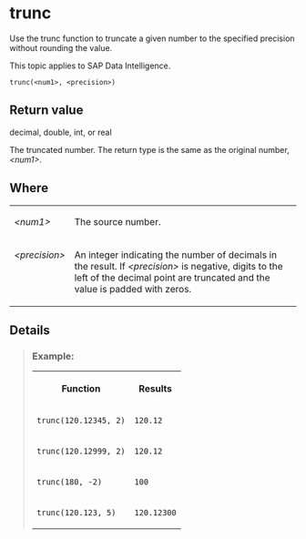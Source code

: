 <!-- loio5760566d6d6d1014b3fc9283b0e91070 -->

# trunc

Use the trunc function to truncate a given number to the specified precision without rounding the value.



This topic applies to SAP Data Intelligence.



```
trunc(<num1>, <precision>)

```



## Return value

decimal, double, int, or real

The truncated number. The return type is the same as the original number, *<num1\>*.



## Where


<table>
<tr>
<td valign="top">

*<num1\>* 

</td>
<td valign="top">

The source number.

</td>
</tr>
<tr>
<td valign="top">

*<precision\>* 

</td>
<td valign="top">

An integer indicating the number of decimals in the result. If *<precision\>* is negative, digits to the left of the decimal point are truncated and the value is padded with zeros.

</td>
</tr>
</table>



<a name="loio5760566d6d6d1014b3fc9283b0e91070__section_hmw_nmb_xdb"/>

## Details

> ### Example:  
> 
> <table>
> <tr>
> <th valign="top">
> 
> Function
> 
> </th>
> <th valign="top">
> 
> Results
> 
> </th>
> </tr>
> <tr>
> <td valign="top">
> 
> `trunc(120.12345, 2)`
> 
> </td>
> <td valign="top">
> 
> `120.12` 
> 
> </td>
> </tr>
> <tr>
> <td valign="top">
> 
> `trunc(120.12999, 2)`
> 
> </td>
> <td valign="top">
> 
> `120.12` 
> 
> </td>
> </tr>
> <tr>
> <td valign="top">
> 
> `trunc(180, -2)` 
> 
> </td>
> <td valign="top">
> 
> `100` 
> 
> </td>
> </tr>
> <tr>
> <td valign="top">
> 
> `trunc(120.123, 5)`
> 
> </td>
> <td valign="top">
> 
> `120.12300` 
> 
> </td>
> </tr>
> </table>

